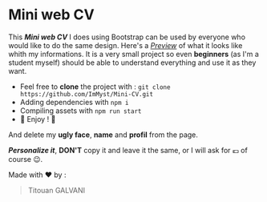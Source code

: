 # Mini web CV

This **_Mini web CV_** I does using Bootstrap can be used by everyone who would like to do the same design.
Here's a *[Preview](https://titouangalvani-mini-cv.netlify.com/)* of what it looks like whith my informations.
It is a very small project so even **beginners** (as I'm a student myself) should be able to understand everything and use it as they want.

* Feel free to **clone** the project with : `git clone https://github.com/ImMyst/Mini-CV.git`
* Adding dependencies with `npm i`
* Compiling assets with `npm run start`
* :tada: Enjoy ! :tada:

And delete my **ugly face**, **name** and **profil** from the page.

**_Personalize it_**, **DON'T** copy it and leave it the same, or I will ask for 💶 of course 😉.
<br>

Made with ❤️ by :
> Titouan GALVANI
